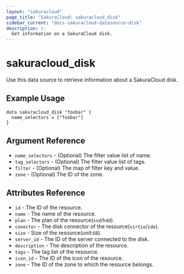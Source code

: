 ```yaml
---
layout: "sakuracloud"
page_title: "SakuraCloud: sakuracloud_disk"
sidebar_current: "docs-sakuracloud-datasource-disk"
description: |-
  Get information on a SakuraCloud disk.
---
```


# sakuracloud\_disk

Use this data source to retrieve information about a SakuraCloud disk.

## Example Usage

```hcl
data sakuracloud_disk "foobar" {
  name_selectors = ["foobar"]
}
```

## Argument Reference

 * `name_selectors` - (Optional) The filter value list of name.
 * `tag_selectors` - (Optional) The filter value list of tags.
 * `filter` - (Optional) The map of filter key and value.
 * `zone` - (Optional) The ID of the zone.

## Attributes Reference

* `id` - The ID of the resource.
* `name` - The name of the resource.
* `plan` - The plan of the resource(`ssd`/`hdd`).
* `conector` - The disk connector of the resource(`virtio`/`ide`).
* `size` - Size of the resource(unit:`GB`).
* `server_id` - The ID of the server connected to the disk.
* `description` - The description of the resource.
* `tags` - The tag list of the resource.
* `icon_id` - The ID of the icon of the resource.
* `zone` - The ID of the zone to which the resource belongs.
